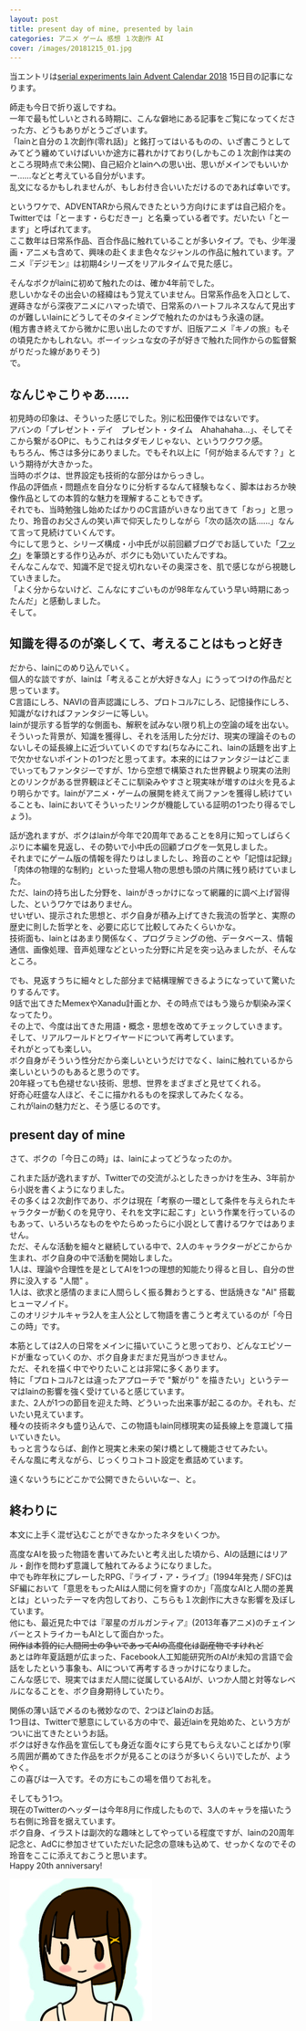 ```yaml
---
layout: post
title: present day of mine, presented by lain
categories: アニメ ゲーム 感想 １次創作 AI
cover: /images/20181215_01.jpg
---
```


当エントリは[serial experiments lain Advent Calendar 2018](https://adventar.org/calendars/3510) 15日目の記事になります。  
  
師走も今日で折り返しですね。  
一年で最も忙しいとされる時期に、こんな僻地にある記事をご覧になってくださった方、どうもありがとうございます。  
「lainと自分の１次創作(零れ話)」と銘打ってはいるものの、いざ書こうとしてみてどう纏めていけばいいか途方に暮れかけており(しかもこの１次創作は実のところ現時点で未公開)、自己紹介とlainへの思い出、思いがメインでもいいかー……などと考えている自分がいます。  
乱文になるかもしれませんが、もしお付き合いいただけるのであれば幸いです。  

というワケで、ADVENTARから飛んできたという方向けにまずは自己紹介を。  
Twitterでは「とーます・らむだきー」と名乗っている者です。だいたい「とーます」と呼ばれてます。  
ここ数年は日常系作品、百合作品に触れていることが多いタイプ。でも、少年漫画・アニメも含めて、興味の赴くまま色々なジャンルの作品に触れています。アニメ『デジモン』は初期4シリーズをリアルタイムで見た感じ。  

そんなボクがlainに初めて触れたのは、確か4年前でした。  
悲しいかなその出会いの経緯はもう覚えていません。日常系作品を入口として、遅蒔きながら深夜アニメにハマった頃で、日常系のハートフルネスなんて見出すのが難しいlainにどうしてそのタイミングで触れたのかはもう永遠の謎。  
(粗方書き終えてから微かに思い出したのですが、旧版アニメ『キノの旅』もその頃見たかもしれない。ボーイッシュな女の子が好きで触れた同作からの監督繋がりだった線がありそう)  
で。  

## なんじゃこりゃあ……

初見時の印象は、そういった感じでした。別に松田優作ではないです。  
アバンの「プレゼント・デイ　プレゼント・タイム　Ahahahaha…」、そしてそこから繋がるOPに、もうこれはタダモノじゃない、というワクワク感。  
もちろん、怖さは多分にありました。でもそれ以上に「何が始まるんです？」という期待が大きかった。  
当時のボクは、世界設定も技術的な部分はからっきし。  
作品の評価点・問題点を自分なりに分析するなんて経験もなく、脚本はおろか映像作品としての本質的な魅力を理解することもできず。  
それでも、当時勉強し始めたばかりのC言語がいきなり出てきて「おっ」と思ったり、玲音のお父さんの笑い声で仰天したりしながら「次の話次の話……」なんて言って見続けていくんです。  
今にして思うと、シリーズ構成・小中氏が以前回顧ブログでお話していた「[フック](https://yamaki-nyx.hatenablog.com/entry/2018/05/20/095716)」を筆頭とする作り込みが、ボクにも効いていたんですね。  
そんなこんなで、知識不足で捉え切れないその奥深さを、肌で感じながら視聴していきました。  
「よく分からないけど、こんなにすごいものが98年なんていう早い時期にあったんだ」と感動しました。  
そして。  

## 知識を得るのが楽しくて、考えることはもっと好き

だから、lainにのめり込んでいく。  
個人的な談ですが、lainは「考えることが大好きな人」にうってつけの作品だと思っています。  
C言語にしろ、NAVIの音声認識にしろ、プロトコル7にしろ、記憶操作にしろ、知識がなければファンタジーに等しい。  
lainが提示する哲学的な側面も、解釈を試みない限り机上の空論の域を出ない。  
そういった背景が、知識を獲得し、それを活用した分だけ、現実の理論そのものないしその延長線上に近づいていくのですね(ちなみにこれ、lainの話題を出す上で欠かせないポイントの1つだと思ってます。本来的にはファンタジーはどこまでいってもファンタジーですが、1から空想で構築された世界観より現実の法則とのリンクがある世界観ほどそこに馴染みやすさと現実味が増すのは火を見るより明らかです。lainがアニメ・ゲームの展開を終えて尚ファンを獲得し続けていることも、lainにおいてそういったリンクが機能している証明の1つたり得るでしょう)。  

話が逸れますが、ボクはlainが今年で20周年であることを8月に知ってしばらくぶりに本編を見返し、その勢いで小中氏の回顧ブログを一気見しました。  
それまでにゲーム版の情報を得たりはしましたし、玲音のことや「記憶は記録」「肉体の物理的な制約」といった登場人物の思想も頭の片隅に残り続けていました。  
ただ、lainの持ち出した分野を、lainがきっかけになって網羅的に調べ上げ習得した、というワケではありません。  
せいぜい、提示された思想と、ボク自身が積み上げてきた我流の哲学と、実際の歴史に則した哲学とを、必要に応じて比較してみたくらいかな。  
技術面も、lainとはあまり関係なく、プログラミングの他、データベース、情報通信、画像処理、音声処理などといった分野に片足を突っ込みましたが、そんなところ。  

でも、見返すうちに細々とした部分まで結構理解できるようになっていて驚いたりするんです。  
9話で出てきたMemexやXanadu計画とか、その時点ではもう幾らか馴染み深くなってたり。  
その上で、今度は出てきた用語・概念・思想を改めてチェックしていきます。  
そして、リアルワールドとワイヤードについて再考しています。  
それがとっても楽しい。  
ボク自身がそういう性分だから楽しいというだけでなく、lainに触れているから楽しいというのもあると思うのです。  
20年経っても色褪せない技術、思想、世界をまざまざと見せてくれる。  
好奇心旺盛な人ほど、そこに描かれるものを探求してみたくなる。  
これがlainの魅力だと、そう感じるのです。  

## present day of mine

さて、ボクの「今日この時」は、lainによってどうなったのか。  

これまた話が逸れますが、Twitterでの交流がふとしたきっかけを生み、3年前から小説を書くようになりました。  
その多くは２次創作であり、ボクは現在「考察の一環として条件を与えられたキャラクターが動くのを見守り、それを文字に起こす」という作業を行っているのもあって、いろいろなものをやたらめったらに小説として書けるワケではありません。  
ただ、そんな活動を細々と継続している中で、2人のキャラクターがどこからか生まれ、ボク自身の中で活動を開始しました。  
1人は、理論や合理性を是としてAIを1つの理想的知能たり得ると目し、自分の世界に没入する "人間" 。  
1人は、欲求と感情のままに人間らしく振る舞おうとする、世話焼きな "AI" 搭載ヒューマノイド。  
このオリジナルキャラ2人を主人公として物語を書こうと考えているのが「今日この時」です。  

本筋としては2人の日常をメインに描いていこうと思っており、どんなエピソードが重なっていくのか、ボク自身まだまだ見当がつきません。  
ただ、それを描く中でやりたいことは非常に多くあります。  
特に「プロトコル7とは違ったアプローチで "繋がり" を描きたい」というテーマはlainの影響を強く受けていると感じています。  
また、2人が1つの節目を迎えた時、どういった出来事が起こるのか。それも、だいたい見えています。  
種々の技術ネタも盛り込んで、この物語もlain同様現実の延長線上を意識して描いていきたい。  
もっと言うならば、創作と現実と未来の架け橋として機能させてみたい。  
そんな風に考えながら、じっくりコトコト設定を煮詰めています。  

遠くないうちにどこかで公開できたらいいなー、と。  

## 終わりに

本文に上手く混ぜ込むことができなかったネタをいくつか。  

高度なAIを扱った物語を書いてみたいと考え出した頃から、AIの話題にはリアル・創作を問わず意識して触れてみるようになりました。  
中でも昨年秋にプレーしたRPG、『ライブ・ア・ライブ』(1994年発売 / SFC)はSF編において「意思をもったAIは人間に何を齎すのか」「高度なAIと人間の差異とは」といったテーマを内包しており、こちらも１次創作に大きな影響を及ぼしています。  
他にも、最近見た中では『翠星のガルガンティア』(2013年春アニメ)のチェインバーとストライカーもAIとして面白かった。  
~~同作は本質的に人間同士の争いであってAIの高度化は副産物ですけれど~~  
あとは昨年夏話題が広まった、Facebook人工知能研究所のAIが未知の言語で会話をしたという事象も、AIについて再考するきっかけになりました。  
こんな感じで、現実ではまだ人間に従属しているAIが、いつか人間と対等なレベルになることを、ボク自身期待していたり。  

関係の薄い話で〆るのも微妙なので、2つほどlainのお話。  
1つ目は、Twitterで懇意にしている方の中で、最近lainを見始めた、という方がついに出てきたというお話。  
ボクは好きな作品を宣伝しても身近な面々にすら見てもらえないことばかり(寧ろ周囲が薦めてきた作品をボクが見ることのほうが多いくらい)でしたが、ようやく。  
この喜びは一入です。その方にもこの場を借りてお礼を。  

そしてもう1つ。  
現在のTwitterのヘッダーは今年8月に作成したもので、3人のキャラを描いたうち右側に玲音を据えています。  
ボク自身、イラストは副次的な趣味としてやっている程度ですが、lainの20周年記念と、AdCに参加させていただいた記念の意味も込めて、せっかくなのでその玲音をここに添えておこうと思います。  
Happy 20th anniversary!  

![デフォルメ玲音](/images/20181215_01.jpg "デフォルメ玲音")  
